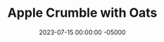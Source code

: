 ---
layout: post
title: "Apple Crumble with Oats"
date:   2023-07-15 00:00:00 -05000
categories: 
- Recipes
- Healthier Dessert
permalink: /recipes/apple-crumble
image: /assets/Food/Healthier Dessert/Apple Crumble/apple-crumble-cover.jpg
ing: applecrumble-ing
facts: applecrumble-facts
section1: Apple Filling
start2: Quick oats
section2: Crisp Topping
start3: 
section3: 
start4: 
section4: 
start5: 
section5: 
Prep: 15
Rest: 
Cook: 60
Source1: https://www.youtube.com/watch?v=Pc2HZMPWi-M&t=7s
Source2: 
whisk: https://s.samsungfood.com/ACVhg
tags: 
- apple crisp
- gluten free
- gala
- honeycrisp
- applesauce
- oats
- nut
- cinnamon
- pie
- cinnamon
- nutmeg
- ginger
- cloves
- honey
- maple syrup
- sugar free syrup
- oats
- oatmeal
- quick oats
- rolled oats
- crumble
- crisp
Description: Let me guess, you went apple picking this fall, and now you have way too many apples, but are struggling to find something healthy to bake with them. Just me? Well this is awkward then... Or make some <a href="apple-spread">No Sugar Added Apple Spread</a>
Instructions: 
- Half, core, and thinly slice each apple. Add to a large bowl.  Add the rest of the apple mix ingredients (honey, cornstarch, lemon juice, cinnamon, nutmeg, ginger, allspice, salt, and cloves), and toss until fully coated.  Transfer to lightly greased 9x13” pan<br><br>
- <center><img src="/assets/Food/Healthier Dessert/Apple Crumble/apple-crumble-raw-apples.jpg" alt="" class="instruction-image"></center><br>

- Next, prepare the topping. Mix together the crisp topping ingredients (quick oats, maple syrup, coconut oil, cinnamon, ginger, nutmeg, cloves, and salt.  Evenly crumble the mixture on top of the apples<br><br>
- <center><img src="/assets/Food/Healthier Dessert/Apple Crumble/apple-crumble-raw-crisp.jpg" alt="" class="instruction-image"></center><br>

- Bake at 350F (covered) for about 60 minutes, or until the top is golden brown and the apples are syrupy and tender, but not mushy. Broil the top for a few minutes to brown it more if desired. Let cool at least 15 minutes before slicing
---